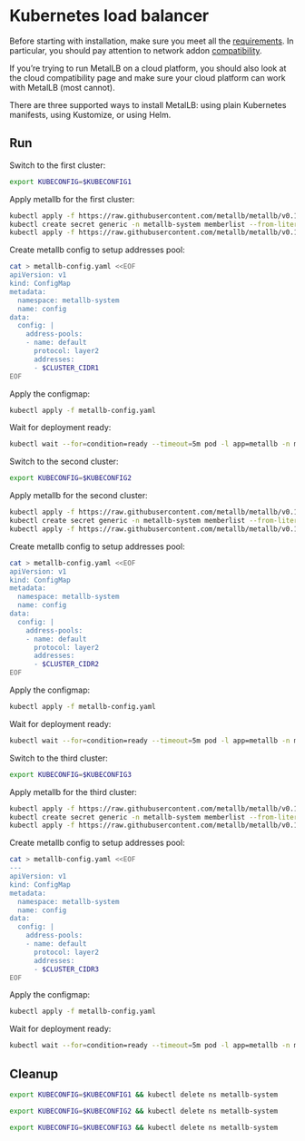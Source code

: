 # Kubernetes load balancer

Before starting with installation, make sure you meet all the [requirements](https://metallb.universe.tf/#requirements). In particular, you should pay attention to network addon [compatibility](https://metallb.universe.tf/installation/clouds/).

If you’re trying to run MetalLB on a cloud platform, you should also look at the cloud compatibility page and make sure your cloud platform can work with MetalLB (most cannot).

There are three supported ways to install MetalLB: using plain Kubernetes manifests, using Kustomize, or using Helm.

## Run

Switch to the first cluster:

```bash
export KUBECONFIG=$KUBECONFIG1
```

Apply metallb for the first cluster:
```bash
kubectl apply -f https://raw.githubusercontent.com/metallb/metallb/v0.10.2/manifests/namespace.yaml
kubectl create secret generic -n metallb-system memberlist --from-literal=secretkey="$(openssl rand -base64 128)" 
kubectl apply -f https://raw.githubusercontent.com/metallb/metallb/v0.10.2/manifests/metallb.yaml
```

Create metallb config to setup addresses pool:
```bash
cat > metallb-config.yaml <<EOF
apiVersion: v1
kind: ConfigMap
metadata:
  namespace: metallb-system
  name: config
data:
  config: |
    address-pools:
    - name: default
      protocol: layer2
      addresses:
      - $CLUSTER_CIDR1
EOF
```

Apply the configmap:
```bash
kubectl apply -f metallb-config.yaml
```

Wait for deployment ready:
```bash
kubectl wait --for=condition=ready --timeout=5m pod -l app=metallb -n metallb-system
```

Switch to the second cluster:
```bash
export KUBECONFIG=$KUBECONFIG2
```

Apply metallb for the second cluster:
```bash
kubectl apply -f https://raw.githubusercontent.com/metallb/metallb/v0.10.2/manifests/namespace.yaml
kubectl create secret generic -n metallb-system memberlist --from-literal=secretkey="$(openssl rand -base64 128)" 
kubectl apply -f https://raw.githubusercontent.com/metallb/metallb/v0.10.2/manifests/metallb.yaml
```
Create metallb config to setup addresses pool:
```bash
cat > metallb-config.yaml <<EOF
apiVersion: v1
kind: ConfigMap
metadata:
  namespace: metallb-system
  name: config
data:
  config: |
    address-pools:
    - name: default
      protocol: layer2
      addresses:
      - $CLUSTER_CIDR2
EOF
```

Apply the configmap:

```bash
kubectl apply -f metallb-config.yaml
```

Wait for deployment ready:
```bash
kubectl wait --for=condition=ready --timeout=5m pod -l app=metallb -n metallb-system
```


Switch to the third cluster:
```bash
export KUBECONFIG=$KUBECONFIG3
```

Apply metallb for the third cluster:
```bash
kubectl apply -f https://raw.githubusercontent.com/metallb/metallb/v0.10.2/manifests/namespace.yaml
kubectl create secret generic -n metallb-system memberlist --from-literal=secretkey="$(openssl rand -base64 128)" 
kubectl apply -f https://raw.githubusercontent.com/metallb/metallb/v0.10.2/manifests/metallb.yaml
```

Create metallb config to setup addresses pool:
```bash
cat > metallb-config.yaml <<EOF
---
apiVersion: v1
kind: ConfigMap
metadata:
  namespace: metallb-system
  name: config
data:
  config: |
    address-pools:
    - name: default
      protocol: layer2
      addresses:
      - $CLUSTER_CIDR3
EOF
```

Apply the configmap:

```bash
kubectl apply -f metallb-config.yaml
```

Wait for deployment ready:
```bash
kubectl wait --for=condition=ready --timeout=5m pod -l app=metallb -n metallb-system
```

## Cleanup


```bash
export KUBECONFIG=$KUBECONFIG1 && kubectl delete ns metallb-system 
```
```bash
export KUBECONFIG=$KUBECONFIG2 && kubectl delete ns metallb-system 
```
```bash
export KUBECONFIG=$KUBECONFIG3 && kubectl delete ns metallb-system 
```
